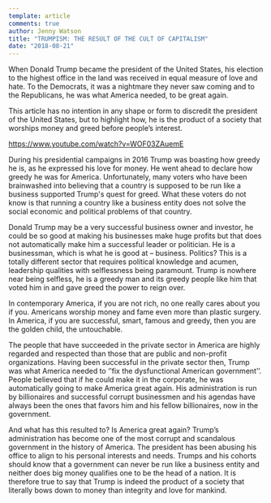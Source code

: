 ```yaml
---
template: article 
comments: true 
author: Jenny Watson
title: "TRUMPISM: THE RESULT OF THE CULT OF CAPITALISM"
date: "2018-08-21"
---
```

When Donald Trump became the president of the United States, his election to the highest office in the land was received in equal measure of love and hate. To the Democrats, it was a nightmare they never saw coming and to the Republicans, he was what America needed, to be great again.

<!-- end -->

This article has no intention in any shape or form to discredit the president of the United States, but to highlight how, he is the product of a society that worships money and greed before people’s interest.

https://www.youtube.com/watch?v=WOF03ZAuemE

During his presidential campaigns in 2016 Trump was boasting how greedy he is, as he expressed his love for money. He went ahead to declare how greedy he was for America. Unfortunately, many voters who have been brainwashed into believing that a country is supposed to be run like a business supported Trump's quest for greed. What these voters do not know is that running a country like a business entity does not solve the social economic and political problems of that country.

Donald Trump may be a very successful business owner and investor, he could be so good at making his businesses make huge profits but that does not automatically make him a successful leader or politician. He is a businessman, which is what he is good at – business. Politics? This is a totally different sector that requires political knowledge and acumen, leadership qualities with selflessness being paramount. Trump is nowhere near being selfless, he is a greedy man and its greedy people like him that voted him in and gave greed the power to reign over.

In contemporary America, if you are not rich, no one really cares about you if you. Americans worship money and fame even more than plastic surgery. In America, if you are successful, smart, famous and greedy, then you are the golden child, the untouchable.

The people that have succeeded in the private sector in America are highly regarded and respected than those that are public and non-profit organizations. Having been successful in the private sector then, Trump was what America needed to ‘’fix the dysfunctional American government’’. People believed that if he could make it in the corporate, he was automatically going to make America great again. His administration is run by billionaires and successful corrupt businessmen and his agendas have always been the ones that favors him and his fellow billionaires, now in the government.

And what has this resulted to? Is America great again? Trump’s administration has become one of the most corrupt and scandalous government in the history of America. The president has been abusing his office to align to his personal interests and needs. Trumps and his cohorts should know that a government can never be run like a business entity and neither does big money qualifies one to be the head of a nation. It is therefore true to say that Trump is indeed the product of a society that literally bows down to money than integrity and love for mankind.
